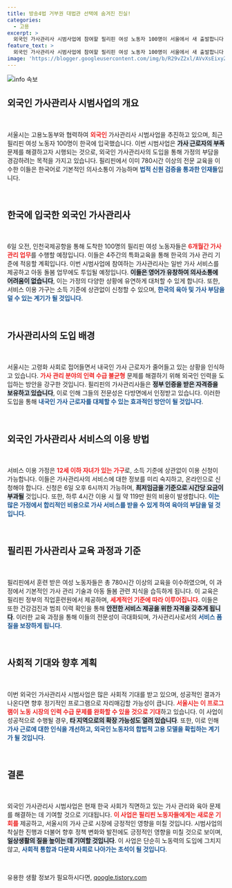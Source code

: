 ```yaml
---
title: 방송4법 거부권 대법관 선택에 숨겨진 진실!
categories:
  - 고용
excerpt: >
  외국인 가사관리사 시범사업에 참여할 필리핀 여성 노동자 100명이 서울에서 새 출발합니다! 이들은 4주간의 특화교육 후, 가정에서 아동 돌봄과 가사 서비스에 나서며 고령화 사회의 육아 부담을 덜어줄 예정입니다.
feature_text: >
  외국인 가사관리사 시범사업에 참여할 필리핀 여성 노동자 100명이 서울에서 새 출발합니다! 이들은 4주간의 특화교육 후, 가정에서 아동 돌봄과 가사 서비스에 나서며 고령화 사회의 육아 부담을 덜어줄 예정입니다.
image: 'https://blogger.googleusercontent.com/img/b/R29vZ2xl/AVvXsEixyZcFfHzMRdzZMjFBmAUKJYCLCGyLL1o632UiGVXcaFdKo_bkvkuCioo0uUKlGfBVcT3P84aROyZIXSBEx3Aw5nCQ3pTgDom1WDC4m8eifvWiAmWEEVb4x6G_l8C0QH225ldMjyaFvpxGEBGNO37VmDTDMHGhJPq73UglMfDca1-0aw/s1600/blogspot.png'
---
```


<p><img src="https://blogger.googleusercontent.com/img/b/R29vZ2xl/AVvXsEixyZcFfHzMRdzZMjFBmAUKJYCLCGyLL1o632UiGVXcaFdKo_bkvkuCioo0uUKlGfBVcT3P84aROyZIXSBEx3Aw5nCQ3pTgDom1WDC4m8eifvWiAmWEEVb4x6G_l8C0QH225ldMjyaFvpxGEBGNO37VmDTDMHGhJPq73UglMfDca1-0aw/s1600/blogspot.png" alt="info 속보" /></p>

<h2 data-ke-size="size26">외국인 가사관리사 시범사업의 개요</h2>

<p data-ke-size="size16">&nbsp;</p>

<p>서울시는 고용노동부와 협력하여 <b><span style="color: #ee2323;">외국인</span></b> 가사관리사 시범사업을 추진하고 있으며, 최근 필리핀 여성 노동자 100명이 한국에 입국했습니다. 이번 시범사업은 <b><span style="background-color: #21538527;">가사 근로자의 부족</span></b> 문제를 해결하고자 시행되는 것으로, 외국인 가사관리사의 도입을 통해 가정의 부담을 경감하려는 목적을 가지고 있습니다. 필리핀에서 이미 780시간 이상의 전문 교육을 이수한 이들은 한국어로 기본적인 의사소통이 가능하며 <b><span style="color: #1a5490;">법적 신원 검증을 통과한 인재들</span></b>입니다.</p>

<p data-ke-size="size16">&nbsp;</p>

<h2 data-ke-size="size26">한국에 입국한 외국인 가사관리사</h2>

<p data-ke-size="size16">&nbsp;</p>

<p>6일 오전, 인천국제공항을 통해 도착한 100명의 필리핀 여성 노동자들은 <b><span style="color: #ee2323;">6개월간 가사 관리 업무</span></b>를 수행할 예정입니다. 이들은 4주간의 특화교육을 통해 한국의 가사 관리 기준에 적응할 계획입니다. 이번 시범사업에 참여하는 가사관리사는 일반 가사 서비스를 제공하고 아동 돌봄 업무에도 투입될 예정입니다. <b><span style="background-color: #21538527;">이들은 영어가 유창하여 의사소통에 어려움이 없습니다</span></b>, 이는 가정의 다양한 상황에 유연하게 대처할 수 있게 합니다. 또한, 서비스 이용 가구는 소득 기준에 상관없이 신청할 수 있으며, <b><span style="color: #1a5490;">한국의 육아 및 가사 부담을 덜 수 있는 계기가 될 것입니다</span></b>.</p>

<p data-ke-size="size16">&nbsp;</p>

<h2 data-ke-size="size26">가사관리사의 도입 배경</h2>

<p data-ke-size="size16">&nbsp;</p>

<p>서울시는 고령화 사회로 접어들면서 내국인 가사 근로자가 줄어들고 있는 상황을 인식하고 있습니다. <b><span style="color: #ee2323;">가사 관리 분야의 인력 수급 불균형</span></b> 문제를 해결하기 위해 외국인 인력을 도입하는 방안을 강구한 것입니다. 필리핀의 가사관리사들은 <b><span style="background-color: #21538527;">정부 인증을 받은 자격증을 보유하고 있습니다</span></b>, 이로 인해 그들의 전문성은 다방면에서 인정받고 있습니다. 이러한 도입을 통해 <b><span style="color: #1a5490;">내국인 가사 근로자를 대체할 수 있는 효과적인 방안이 될 것입니다</span></b>.</p>

<p data-ke-size="size16">&nbsp;</p>

<h2 data-ke-size="size26">외국인 가사관리사 서비스의 이용 방법</h2>

<p data-ke-size="size16">&nbsp;</p>

<p>서비스 이용 가정은 <b><span style="color: #ee2323;">12세 이하 자녀가 있는 가구</span></b>로, 소득 기준에 상관없이 이용 신청이 가능합니다. 이들은 가사관리사의 서비스에 대한 정보를 미리 숙지하고, 온라인으로 신청해야 합니다. 신청은 6일 오후 6시까지 가능하며, <b><span style="background-color: #21538527;">최저임금을 기준으로 시간당 요금이 부과될</span></b> 것입니다. 또한, 하루 4시간 이용 시 월 약 119만 원의 비용이 발생합니다. <b><span style="color: #1a5490;">이는 많은 가정에서 합리적인 비용으로 가사 서비스를 받을 수 있게 하여 육아의 부담을 덜 것입니다</span></b>.</p>

<p data-ke-size="size16">&nbsp;</p>

<h2 data-ke-size="size26">필리핀 가사관리사 교육 과정과 기준</h2>

<p data-ke-size="size16">&nbsp;</p>

<p>필리핀에서 훈련 받은 여성 노동자들은 총 780시간 이상의 교육을 이수하였으며, 이 과정에서 기본적인 가사 관리 기술과 아동 돌봄 관련 지식을 습득하게 됩니다. 이 교육은 필리핀 정부의 직업훈련원에서 제공하며, <b><span style="color: #ee2323;">세계적인 기준에 따라 이루어집니다</span></b>. 이들은 또한 건강검진과 범죄 이력 확인을 통해 <b><span style="background-color: #21538527;">안전한 서비스 제공을 위한 자격을 갖추게 됩니다</span></b>. 이러한 교육 과정을 통해 이들의 전문성이 극대화되며, 가사관리사로서의 <b><span style="color: #1a5490;">서비스 품질을 보장하게 됩니다</span></b>.</p>

<p data-ke-size="size16">&nbsp;</p>

<h2 data-ke-size="size26">사회적 기대와 향후 계획</h2>

<p data-ke-size="size16">&nbsp;</p>

<p>이번 외국인 가사관리사 시범사업은 많은 사회적 기대를 받고 있으며, 성공적인 결과가 나온다면 향후 정기적인 프로그램으로 자리매김할 가능성이 큽니다. <b><span style="color: #ee2323;">서울시는 이 프로그램이 노동 시장의 인력 수급 문제를 완화할 수 있을 것으로 기대</span></b>하고 있습니다. 이 사업이 성공적으로 수행될 경우, <b><span style="background-color: #21538527;">타 지역으로의 확장 가능성도 열려 있습니다</span></b>. 또한, 이로 인해 <b><span style="color: #1a5490;">가사 근로에 대한 인식을 개선하고, 외국인 노동자의 합법적 고용 모델을 확립하는 계기가 될 것입니다</span></b>.</p>

<p data-ke-size="size16">&nbsp;</p>

<h2 data-ke-size="size26">결론</h2>

<p data-ke-size="size16">&nbsp;</p>

<p>외국인 가사관리사 시범사업은 현재 한국 사회가 직면하고 있는 가사 관리와 육아 문제를 해결하는 데 기여할 것으로 기대됩니다. <b><span style="color: #ee2323;">이 사업은 필리핀 노동자들에게는 새로운 기회를</span></b> 제공하고, 서울시의 가사 근로 시장에 긍정적인 영향을 미칠 것입니다. 시범사업의 착실한 진행과 더불어 향후 정책 변화와 발전에도 긍정적인 영향을 미칠 것으로 보이며, <b><span style="background-color: #21538527;">일상생활의 질을 높이는 데 기여할 것입니다</span></b>. 이 사업은 단순히 노동력의 도입에 그치지 않고, <b><span style="color: #1a5490;">사회적 통합과 다문화 사회로 나아가는 초석이 될 것입니다</span></b>.</p>

<p data-ke-size="size16">&nbsp;</p>
유용한 생활 정보가 필요하시다면, <a href="https://qoogle.tistory.com" rel="dofollow">qoogle.tistory.com</a>


